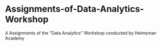 # Assignments-of-Data-Analytics-Workshop
4 Assignments of the "Data Analytics" Workshop conducted by Helmsman Academy
